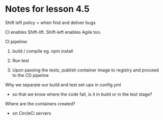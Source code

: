 # Notes for lesson 4.5

Shift left policy = when find and deliver bugs 

CI enables Shift-lift. Shift-left enables Agile too.

CI pipeline:
1. build / compile
eg. npm install

2. Run test

3. Upon passing the tests, publish container image to registry and proceed to the CD pipeline


Why we separate our build and test set-ups in config.yml
- so that we know where the code fail, is it in build or in the test stage?

Where are the containers created?
- on CircleCi servers